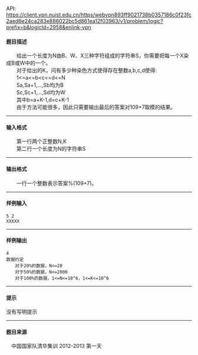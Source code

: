 API: https://client.vpn.nuist.edu.cn/https/webvpn893ff9021738b0357186c0f23fc2aed6e24ca283e886022bc5d861ea12f03963/v1/problem/logic?prefix=b&logicId=2958&enlink-vpn

#### 题目描述

　　给出一个长度为N由B、W、X三种字符组成的字符串S，你需要把每一个X染成B或W中的一个。  
　　对于给出的K，问有多少种染色方式使得存在整数a,b,c,d使得:  
　　1<=a<=b<c<=d<=N  
　　Sa,Sa+1,...,Sb均为B  
　　Sc,Sc+1,...,Sd均为W  
　　其中b=a+K-1,d=c+K-1  
　　由于方法可能很多，因此只需要输出最后的答案对109+7取模的结果。  

---

#### 输入格式

　　第一行两个正整数N,K  
　　第二行一个长度为N的字符串S  

---

#### 输出格式

  
　　一行一个整数表示答案%(109+7)。  

---

#### 样例输入
```
5 2
XXXXX

```

---

#### 样例输出
```
4
数据约定
　　对于20%的数据，N<=20
　　对于50%的数据，N<=2000
　　对于100%的数据，1<=N<=10^6，1<=K<=10^6
```

---

#### 提示

没有写明提示

---

#### 题目来源

　中国国家队清华集训 2012-2013 第一天